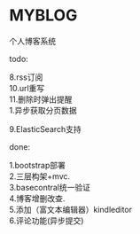 # MYBLOG
个人博客系统

todo:

8.rss订阅<br/>
10.url重写<br/>
11.删除时弹出提醒<br/>
1.异步获取分页数据<br/>

9.ElasticSearch支持<br/>

done:

1.bootstrap部署<br/>
2.三层构架+mvc.<br/>
3.basecontral统一验证<br/>
4.博客增删改查.<br/>
5.添加（富文本编辑器）kindleditor<br/>
6.评论功能(异步提交)<br/>
